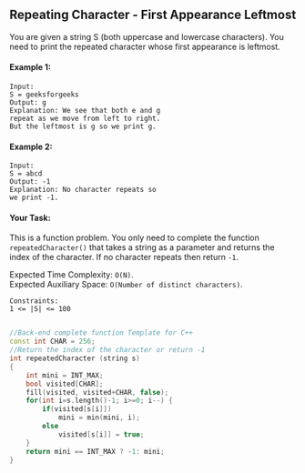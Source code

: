 ## Repeating Character - First Appearance Leftmost

You are given a string S (both uppercase and lowercase characters). You need to print the repeated character whose first appearance is leftmost.

#### Example 1:

```
Input:
S = geeksforgeeks
Output: g
Explanation: We see that both e and g
repeat as we move from left to right.
But the leftmost is g so we print g.
```

#### Example 2:

```
Input:
S = abcd
Output: -1
Explanation: No character repeats so
we print -1.
```

#### Your Task:

This is a function problem. You only need to complete the function `repeatedCharacter()` that takes a string as a parameter and returns the index of the character. If no character repeats then return `-1`.

Expected Time Complexity: `O(N)`.  
Expected Auxiliary Space: `O(Number of distinct characters)`.

```
Constraints:
1 <= |S| <= 100
```

```c++

//Back-end complete function Template for C++
const int CHAR = 256;
//Return the index of the character or return -1
int repeatedCharacter (string s)
{
    int mini = INT_MAX;
    bool visited[CHAR];
    fill(visited, visited+CHAR, false);
    for(int i=s.length()-1; i>=0; i--) {
        if(visited[s[i]])
            mini = min(mini, i);
        else
            visited[s[i]] = true;
    }
    return mini == INT_MAX ? -1: mini;
}
```
